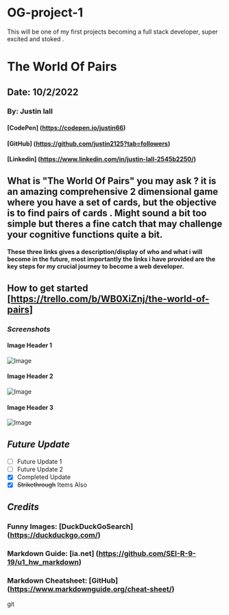 # OG-project-1

This will be one of my first projects becoming a full stack developer, super excited and stoked .

# The World Of Pairs

## Date: 10/2/2022

### By: Justin lall

#### [CodePen] (https://codepen.io/justin66)

#### [GitHub] (https://github.com/justin2125?tab=followers)

#### [Linkedin] (https://www.linkedin.com/in/justin-lall-2545b2250/)

## What is "The World Of Pairs" you may ask ? it is an amazing comprehensive 2 dimensional game where you have a set of cards, but the objective is to find pairs of cards . Might sound a bit too simple but theres a fine catch that may challenge your cognitive functions quite a bit.

#### These three links gives a description/display of who and what i will become in the future, most importantly the links i have provided are the key steps for my crucial journey to become a **web developer**.

## How to get started [https://trello.com/b/WB0XiZnj/the-world-of-pairs]

### **_Screenshots_**

#### Image Header 1

![Image](http://www.imageURL.com)

#### Image Header 2

![Image](https://3.bp.blogspot.com/_LDF9z4ZzZHo/TQALfYxDv8I/AAAAAAAAAKE/bSd9BAPyyfU/s1600/1600DOG_13018.jpg)

#### Image Header 3

![Image](http://pawdaciousportraits.com/wp-content/uploads/2018/11/funny-senior-dog-ear-rub-photo-mi.jpg)

## **_Future Update_**

####

- [ ] Future Update 1
- [ ] Future Update 2
- [x] Completed Update
- [x] ~~Strikethrough~~ Items Also

## **_Credits_**

### Funny Images: [DuckDuckGoSearch] (https://duckduckgo.com/)

### Markdown Guide: [ia.net] (https://github.com/SEI-R-9-19/u1_hw_markdown)

### Markdown Cheatsheet: [GitHub] (https://www.markdownguide.org/cheat-sheet/)

git
